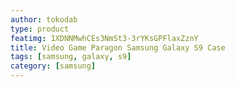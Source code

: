 ```yaml
---
author: tokodab
type: product
featimg: 1XDNNMwhCEs3NmSt3-3rYKsGPFlaxZznY
title: Video Game Paragon Samsung Galaxy S9 Case
tags: [samsung, galaxy, s9]
category: [samsung]
---
```

